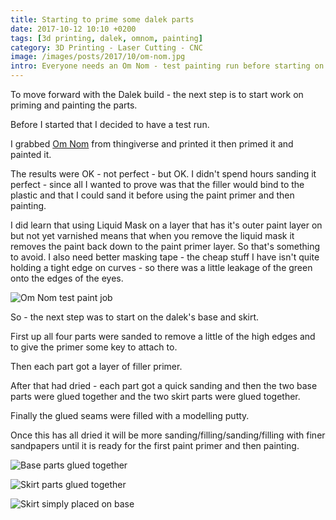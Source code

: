 ```yaml
---
title: Starting to prime some dalek parts
date: 2017-10-12 10:10 +0200
tags: [3d printing, dalek, omnom, painting]
category: 3D Printing - Laser Cutting - CNC
image: /images/posts/2017/10/om-nom.jpg
intro: Everyone needs an Om Nom - test painting run before starting on the dalek assembly
---
```


To move forward with the Dalek build - the next step is to start work on priming and painting the parts.

Before I started that I decided to have a test run.

I grabbed [Om Nom](https://www.thingiverse.com/thing:2493217) from thingiverse and printed it then primed it and painted it.

The results were OK - not perfect - but OK. I didn't spend hours sanding it perfect - since all I wanted to prove was that the filler would bind to the plastic and that I could sand it before using the paint primer and then painting.

I did learn that using Liquid Mask on a layer that has it's outer paint layer on but not yet varnished means that when you remove the liquid mask it removes the paint back down to the paint primer layer. So that's something to avoid. I also need better masking tape - the cheap stuff I have isn't quite holding a tight edge on curves - so there was a little leakage of the green onto the edges of the eyes.

![Om Nom test paint job](/images/posts/2017/10/om-nom.jpg)

So - the next step was to start on the dalek's base and skirt.

First up all four parts were sanded to remove a little of the high edges and to give the primer some key to attach to.

Then each part got a layer of filler primer.

After that had dried - each part got a quick sanding and then the two base parts were glued together and the two skirt parts were glued together.

Finally the glued seams were filled with a modelling putty.

Once this has all dried it will be more sanding/filling/sanding/filling with finer sandpapers until it is ready for the first paint primer and then painting.

![Base parts glued together](/images/posts/2017/10/12-base.jpg)

![Skirt parts glued together](/images/posts/2017/10/skirt.jpg)

![Skirt simply placed on base](/images/posts/2017/10/base-and-skirt.jpg)
